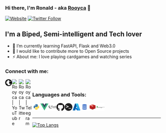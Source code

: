 ### Hi there, I'm Ronald - aka [Rooyca][website] 👋

[![Website](https://img.shields.io/website?label=Rooyca's&style=for-the-badge&url=https%3A%2F%2Frooyca.github.io%2Fb)](https://rooyca.github.io/b/)
[![Twitter Follow](https://img.shields.io/twitter/follow/rroyca?color=1DA1F2&logo=twitter&style=for-the-badge)](https://twitter.com/intent/follow?original_referer=https%3A%2F%2Fgithub.com%2Frroyca&screen_name=rroyca)

## I'm a Biped, Semi-intelligent and Tech lover

- 🌱 I’m currently learning FastAPI, Flask and Web3.0 
- 🥅 I would like to contribute more to Open Source projects
- ⚡ About me: I love playing cardgames and watching series


### Connect with me:

[<img align="left" alt="Rooyca's Blog" width="22px" src="https://raw.githubusercontent.com/iconic/open-iconic/master/svg/globe.svg" />][website]
[<img align="left" alt="Rooyca | YouTube" width="22px" src="https://cdn.jsdelivr.net/npm/simple-icons@v3/icons/youtube.svg" />][youtube]
[<img align="left" alt="Rooyca | Twitter" width="22px" src="https://cdn.jsdelivr.net/npm/simple-icons@v3/icons/twitter.svg" />][twitter]
[<img align="left" alt="Rooyca | Telegram" width="22px" src="https://cdn.jsdelivr.net/npm/simple-icons@v3/icons/telegram.svg" />][telegram]

<br />


### Languages and Tools:

<img align="left" alt="Python" width="26px" src="https://raw.githubusercontent.com/github/explore/80688e429a7d4ef2fca1e82350fe8e3517d3494d/topics/python/python.png" >
<img align="left" alt="Vue" width="26px" src="https://raw.githubusercontent.com/github/explore/80688e429a7d4ef2fca1e82350fe8e3517d3494d/topics/vue/vue.png" >
<img align="left" alt="Flask" width="26px" src="https://raw.githubusercontent.com/github/explore/80688e429a7d4ef2fca1e82350fe8e3517d3494d/topics/flask/flask.png" >
<img align="left" alt="GitHub" width="26px" src="https://raw.githubusercontent.com/github/explore/78df643247d429f6cc873026c0622819ad797942/topics/github/github.png" >
<img align="left" alt="Terminal" width="26px" src="https://raw.githubusercontent.com/github/explore/80688e429a7d4ef2fca1e82350fe8e3517d3494d/topics/terminal/terminal.png" >
<img align="left" alt="Azure" width="26px" src="https://raw.githubusercontent.com/github/explore/80688e429a7d4ef2fca1e82350fe8e3517d3494d/topics/azure/azure.png" >
<img align="left" alt="SQL" width="26px" src="https://raw.githubusercontent.com/github/explore/80688e429a7d4ef2fca1e82350fe8e3517d3494d/topics/sql/sql.png" >
<img align="left" alt="Redis" width="26px" src="https://raw.githubusercontent.com/github/explore/80688e429a7d4ef2fca1e82350fe8e3517d3494d/topics/redis/redis.png" >
<img align="left" alt="MongoDB" width="26px" src="https://raw.githubusercontent.com/github/explore/80688e429a7d4ef2fca1e82350fe8e3517d3494d/topics/mongodb/mongodb.png" >

<br />
<br />

---

[![Top Langs](https://github-readme-stats.vercel.app/api/top-langs/?username=rooyca&layout=compact)](https://github.com/anuraghazra/github-readme-stats)

[website]: https://rooyca.github.io/b/
[twitter]: https://twitter.com/rroyca
[youtube]: https://www.youtube.com/c/RoycaR3
[telegram]: https://t.me/seiseiseis
